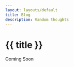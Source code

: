 ```yaml
---
layout: layouts/default
title: Blog
description: Random thoughts
---
```

# {{ title }}

Coming Soon
